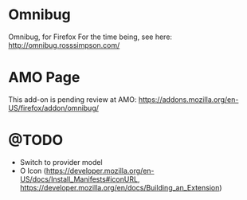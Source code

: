 Omnibug
=======

Omnibug, for Firefox
For the time being, see here: http://omnibug.rosssimpson.com/

# AMO Page

This add-on is pending review at AMO: https://addons.mozilla.org/en-US/firefox/addon/omnibug/


# @TODO

* Switch to provider model
* O Icon (https://developer.mozilla.org/en-US/docs/Install_Manifests#iconURL, https://developer.mozilla.org/en/docs/Building_an_Extension)

